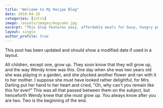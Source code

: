 ```yaml
---
title: "Welcome to My Recipe Blog"
date: 2019-04-18
categories: [intro]
image: /assets/images/mugcake.jpg
excerpt: "This blog features easy, affordable meals for busy, hungry people 🍴"
layout: single
author_profile: true
---
```



This post has been updated and should show a modified date if used in a layout.

All children, except one, grow up. They soon know that they will grow up, and the way Wendy knew was this. One day when she was two years old she was playing in a garden, and she plucked another flower and ran with it to her mother. I suppose she must have looked rather delightful, for Mrs. Darling put her hand to her heart and cried, "Oh, why can't you remain like this for ever!" This was all that passed between them on the subject, but henceforth Wendy knew that she must grow up. You always know after you are two. Two is the beginning of the end.